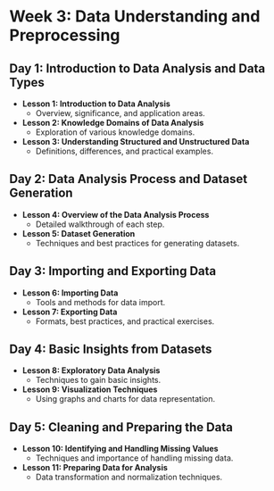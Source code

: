 # Week 3: Data Understanding and Preprocessing

## Day 1: Introduction to Data Analysis and Data Types
- **Lesson 1: Introduction to Data Analysis**
  - Overview, significance, and application areas.
- **Lesson 2: Knowledge Domains of Data Analysis**
  - Exploration of various knowledge domains.
- **Lesson 3: Understanding Structured and Unstructured Data**
  - Definitions, differences, and practical examples.

## Day 2: Data Analysis Process and Dataset Generation
- **Lesson 4: Overview of the Data Analysis Process**
  - Detailed walkthrough of each step.
- **Lesson 5: Dataset Generation**
  - Techniques and best practices for generating datasets.

## Day 3: Importing and Exporting Data
- **Lesson 6: Importing Data**
  - Tools and methods for data import.
- **Lesson 7: Exporting Data**
  - Formats, best practices, and practical exercises.

## Day 4: Basic Insights from Datasets
- **Lesson 8: Exploratory Data Analysis**
  - Techniques to gain basic insights.
- **Lesson 9: Visualization Techniques**
  - Using graphs and charts for data representation.

## Day 5: Cleaning and Preparing the Data
- **Lesson 10: Identifying and Handling Missing Values**
  - Techniques and importance of handling missing data.
- **Lesson 11: Preparing Data for Analysis**
  - Data transformation and normalization techniques.



